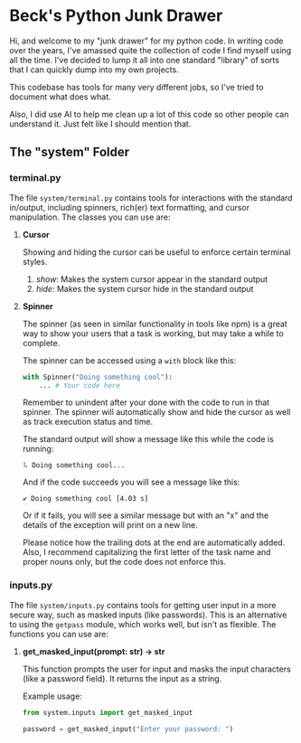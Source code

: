 # Beck's Python Junk Drawer

Hi, and welcome to my "junk drawer" for my python code. In writing code over the years, I've amassed quite the collection of code I find myself using all the time. I've decided to lump it all into one standard "library" of sorts that I can quickly dump into my own projects.

This codebase has tools for many very different jobs, so I've tried to document what does what.

Also, I did use AI to help me clean up a lot of this code so other people can understand it. Just felt like I should mention that.

## The "system" Folder

### terminal.py

The file `system/terminal.py` contains tools for interactions with the standard in/output, including spinners, rich(er) text formatting, and cursor manipulation. The classes you can use are:

1. **Cursor**

    Showing and hiding the cursor can be useful to enforce certain terminal styles.

    1. *show*: Makes the system cursor appear in the standard output
    2. *hide*: Makes the system cursor hide in the standard output

2. **Spinner**

    The spinner (as seen in similar functionality in tools like npm) is a great way to show your users that a task is working, but may take a while to complete.

    The spinner can be accessed using a `with` block like this:

    ```python
    with Spinner("Doing something cool"):
        ... # Your code here
    ```
    Remember to unindent after your done with the code to run in that spinner. The spinner will automatically show and hide the cursor as well as track execution status and time.

    The standard output will show a message like this while the code is running:

    ```
    ⠧ Doing something cool...
    ```

    And if the code succeeds you will see a message like this:
    ```
    ✔ Doing something cool [4.03 s]
    ```

    Or if it fails, you will see a similar message but with an "x" and the details of the exception will print on a new line.

    Please notice how the trailing dots at the end are automatically added. Also, I recommend capitalizing the first letter of the task name and proper nouns only, but the code does not enforce this.

### inputs.py
The file `system/inputs.py` contains tools for getting user input in a more secure way, such as masked inputs (like passwords). This is an alternative to using the `getpass` module, which works well, but isn't as flexible. The functions you can use are:

1. **get_masked_input(prompt: str) -> str**

    This function prompts the user for input and masks the input characters (like a password field). It returns the input as a string.

    Example usage:
    ```python
    from system.inputs import get_masked_input

    password = get_masked_input("Enter your password: ")
    ```